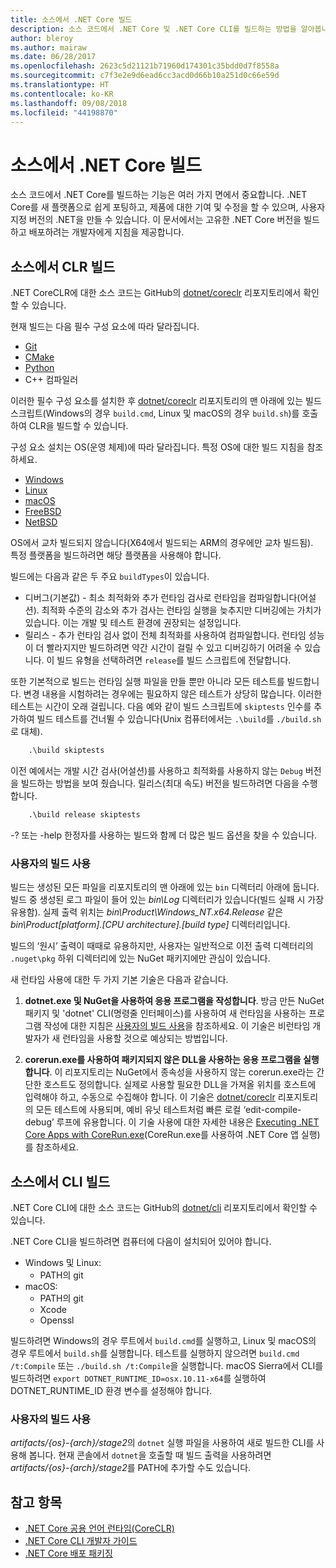 ```yaml
---
title: 소스에서 .NET Core 빌드
description: 소스 코드에서 .NET Core 및 .NET Core CLI를 빌드하는 방법을 알아봅니다.
author: bleroy
ms.author: mairaw
ms.date: 06/28/2017
ms.openlocfilehash: 2623c5d21121b71960d174301c35bdd0d7f8558a
ms.sourcegitcommit: c7f3e2e9d6ead6cc3acd0d66b10a251d0c66e59d
ms.translationtype: HT
ms.contentlocale: ko-KR
ms.lasthandoff: 09/08/2018
ms.locfileid: "44198870"
---
```

# <a name="build-net-core-from-source"></a>소스에서 .NET Core 빌드

소스 코드에서 .NET Core를 빌드하는 기능은 여러 가지 면에서 중요합니다. .NET Core를 새 플랫폼으로 쉽게 포팅하고, 제품에 대한 기여 및 수정을 할 수 있으며, 사용자 지정 버전의 .NET을 만들 수 있습니다.
이 문서에서는 고유한 .NET Core 버전을 빌드하고 배포하려는 개발자에게 지침을 제공합니다.

## <a name="build-the-clr-from-source"></a>소스에서 CLR 빌드

.NET CoreCLR에 대한 소스 코드는 GitHub의 [dotnet/coreclr](https://github.com/dotnet/coreclr/) 리포지토리에서 확인할 수 있습니다.

현재 빌드는 다음 필수 구성 요소에 따라 달라집니다.

* [Git](https://git-scm.com/)
* [CMake](https://cmake.org/)
* [Python](https://www.python.org/)
* C++ 컴파일러

이러한 필수 구성 요소를 설치한 후 [dotnet/coreclr](https://github.com/dotnet/coreclr/) 리포지토리의 맨 아래에 있는 빌드 스크립트(Windows의 경우 `build.cmd`, Linux 및 macOS의 경우 `build.sh`)를 호출하여 CLR을 빌드할 수 있습니다.

구성 요소 설치는 OS(운영 체제)에 따라 달라집니다. 특정 OS에 대한 빌드 지침을 참조하세요.

* [Windows](https://github.com/dotnet/coreclr/blob/master/Documentation/building/windows-instructions.md)
* [Linux](https://github.com/dotnet/coreclr/blob/master/Documentation/building/linux-instructions.md)
* [macOS](https://github.com/dotnet/coreclr/blob/master/Documentation/building/osx-instructions.md)
* [FreeBSD](https://github.com/dotnet/coreclr/blob/master/Documentation/building/freebsd-instructions.md)
* [NetBSD](https://github.com/dotnet/coreclr/blob/master/Documentation/building/netbsd-instructions.md)

OS에서 교차 빌드되지 않습니다(X64에서 빌드되는 ARM의 경우에만 교차 빌드됨).  
특정 플랫폼을 빌드하려면 해당 플랫폼을 사용해야 합니다.  

빌드에는 다음과 같은 두 주요 `buildTypes`이 있습니다.

* 디버그(기본값) - 최소 최적화와 추가 런타임 검사로 런타임을 컴파일합니다(어설션). 최적화 수준의 감소와 추가 검사는 런타임 실행을 늦추지만 디버깅에는 가치가 있습니다. 이는 개발 및 테스트 환경에 권장되는 설정입니다.
* 릴리스 - 추가 런타임 검사 없이 전체 최적화를 사용하여 컴파일합니다. 런타임 성능이 더 빨라지지만 빌드하려면 약간 시간이 걸릴 수 있고 디버깅하기 어려울 수 있습니다. 이 빌드 유형을 선택하려면 `release`를 빌드 스크립트에 전달합니다.

또한 기본적으로 빌드는 런타임 실행 파일을 만들 뿐만 아니라 모든 테스트를 빌드합니다.
변경 내용을 시험하려는 경우에는 필요하지 않은 테스트가 상당히 많습니다. 이러한 테스트는 시간이 오래 걸립니다.
다음 예와 같이 빌드 스크립트에 `skiptests` 인수를 추가하여 빌드 테스트를 건너뛸 수 있습니다(Unix 컴퓨터에서는 `.\build`를 `./build.sh`로 대체).

```bat
    .\build skiptests
```

이전 예에서는 개발 시간 검사(어설션)를 사용하고 최적화를 사용하지 않는 `Debug` 버전을 빌드하는 방법을 보여 줬습니다. 릴리스(최대 속도) 버전을 빌드하려면 다음을 수행합니다.

```bat
    .\build release skiptests
```

-? 또는 -help 한정자를 사용하는 빌드와 함께 더 많은 빌드 옵션을 찾을 수 있습니다.

### <a name="using-your-build"></a>사용자의 빌드 사용

빌드는 생성된 모든 파일을 리포지토리의 맨 아래에 있는 `bin` 디렉터리 아래에 둡니다.
빌드 중 생성된 로그 파일이 들어 있는 *bin\Log* 디렉터리가 있습니다(빌드 실패 시 가장 유용함).
실제 출력 위치는 *bin\Product\Windows_NT.x64.Release* 같은 *bin\Product\[platform].[CPU architecture].[build type]* 디렉터리입니다.

빌드의 ‘원시’ 출력이 때때로 유용하지만, 사용자는 일반적으로 이전 출력 디렉터리의 `.nuget\pkg` 하위 디렉터리에 있는 NuGet 패키지에만 관심이 있습니다.

새 런타임 사용에 대한 두 가지 기본 기술은 다음과 같습니다.

 1. **dotnet.exe 및 NuGet을 사용하여 응용 프로그램을 작성합니다**.
    방금 만든 NuGet 패키지 및 'dotnet' CLI(명령줄 인터페이스)를 사용하여 새 런타임을 사용하는 프로그램 작성에 대한 지침은 [사용자의 빌드 사용](https://github.com/dotnet/coreclr/blob/master/Documentation/workflow/UsingYourBuild.md)을 참조하세요. 이 기술은 비런타임 개발자가 새 런타임을 사용할 것으로 예상되는 방법입니다.

 2. **corerun.exe를 사용하여 패키지되지 않은 DLL을 사용하는 응용 프로그램을 실행합니다**.
    이 리포지토리는 NuGet에서 종속성을 사용하지 않는 corerun.exe라는 간단한 호스트도 정의합니다.
    실제로 사용할 필요한 DLL을 가져올 위치를 호스트에 입력해야 하고, 수동으로 수집해야 합니다.
    이 기술은 [dotnet/coreclr](https://github.com/dotnet/coreclr) 리포지토리의 모든 테스트에 사용되며, 예비 유닛 테스트처럼 빠른 로컬 ‘edit-compile-debug’ 루프에 유용합니다.
    이 기술 사용에 대한 자세한 내용은 [Executing .NET Core Apps with CoreRun.exe](https://github.com/dotnet/coreclr/blob/master/Documentation/workflow/UsingCoreRun.md)(CoreRun.exe를 사용하여 .NET Core 앱 실행)를 참조하세요.

## <a name="build-the-cli-from-source"></a>소스에서 CLI 빌드

.NET Core CLI에 대한 소스 코드는 GitHub의 [dotnet/cli](https://github.com/dotnet/cli/) 리포지토리에서 확인할 수 있습니다.

.NET Core CLI을 빌드하려면 컴퓨터에 다음이 설치되어 있어야 합니다.

* Windows 및 Linux:
  * PATH의 git
* macOS:
  * PATH의 git
  * Xcode
  * Openssl

빌드하려면 Windows의 경우 루트에서 `build.cmd`를 실행하고, Linux 및 macOS의 경우 루트에서 `build.sh`를 실행합니다. 테스트를 실행하지 않으려면 `build.cmd /t:Compile` 또는 `./build.sh /t:Compile`을 실행합니다. macOS Sierra에서 CLI를 빌드하려면 `export DOTNET_RUNTIME_ID=osx.10.11-x64`를 실행하여 DOTNET_RUNTIME_ID 환경 변수를 설정해야 합니다.

### <a name="using-your-build"></a>사용자의 빌드 사용

*artifacts/{os}-{arch}/stage2*의 `dotnet` 실행 파일을 사용하여 새로 빌드한 CLI를 사용해 봅니다. 현재 콘솔에서 `dotnet`을 호출할 때 빌드 출력을 사용하려면 *artifacts/{os}-{arch}/stage2*를 PATH에 추가할 수도 있습니다.

## <a name="see-also"></a>참고 항목

* [.NET Core 공용 언어 런타임(CoreCLR)](https://github.com/dotnet/coreclr/blob/master/README.md)
* [.NET Core CLI 개발자 가이드](https://github.com/dotnet/cli/blob/master/Documentation/project-docs/developer-guide.md)
* [.NET Core 배포 패키징](./distribution-packaging.md)
